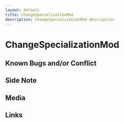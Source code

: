 ```yaml
---
layout: default
title: ChangeSpecializationMod
description: ChangeSpecializationMod description
---
```


# ChangeSpecializationMod 

## Known Bugs and/or Conflict

## Side Note

## Media

## Links
